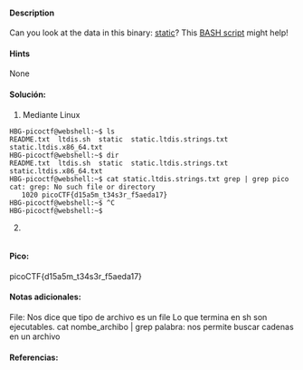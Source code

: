 
#### Description
Can you look at the data in this binary: [static](https://mercury.picoctf.net/static/66932732825076cad4ba43e463dae82f/static)? This [BASH script](https://mercury.picoctf.net/static/66932732825076cad4ba43e463dae82f/ltdis.sh) might help!

#### Hints 
None

#### Solución:

1. Mediante Linux

````
HBG-picoctf@webshell:~$ ls
README.txt  ltdis.sh  static  static.ltdis.strings.txt  static.ltdis.x86_64.txt
HBG-picoctf@webshell:~$ dir
README.txt  ltdis.sh  static  static.ltdis.strings.txt  static.ltdis.x86_64.txt
HBG-picoctf@webshell:~$ cat static.ltdis.strings.txt grep | grep pico
cat: grep: No such file or directory
   1020 picoCTF{d15a5m_t34s3r_f5aeda17}
HBG-picoctf@webshell:~$ ^C
HBG-picoctf@webshell:~$ 

`````

2.

````

`````

#### Pico:
picoCTF{d15a5m_t34s3r_f5aeda17}

#### Notas adicionales:
File: Nos dice que tipo de archivo es un file
Lo que termina en sh son ejecutables.
cat nombe_archibo | grep palabra: nos permite buscar cadenas en un archivo
#### Referencias:



